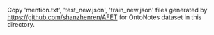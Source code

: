 Copy 'mention.txt', 'test_new.json', 'train_new.json' files generated by https://github.com/shanzhenren/AFET for OntoNotes dataset in this directory.
